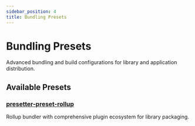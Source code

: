 ```yaml
---
sidebar_position: 4
title: Bundling Presets
---
```


# Bundling Presets

Advanced bundling and build configurations for library and application distribution.

## Available Presets

### [presetter-preset-rollup](./rollup)
Rollup bundler with comprehensive plugin ecosystem for library packaging.
